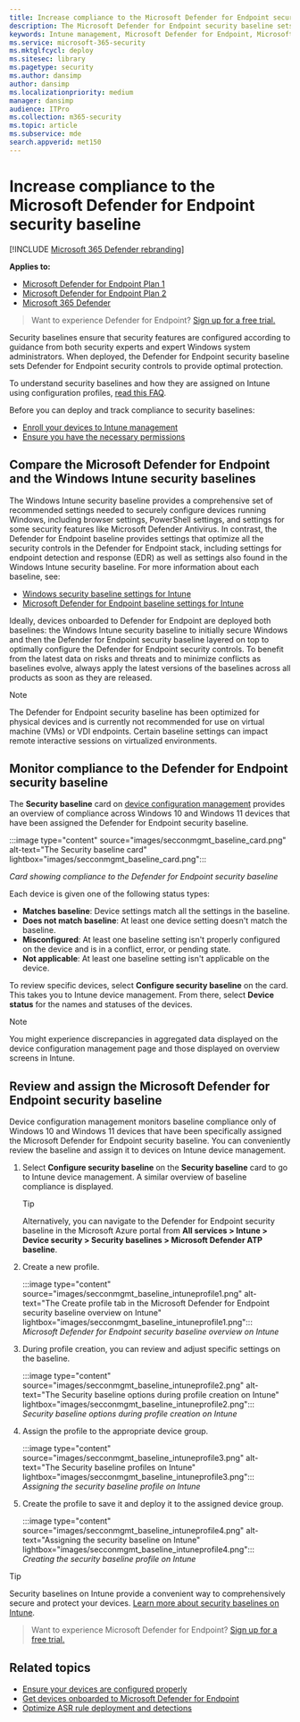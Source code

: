 ```yaml
---
title: Increase compliance to the Microsoft Defender for Endpoint security baseline
description: The Microsoft Defender for Endpoint security baseline sets security controls to provide optimal protection.
keywords: Intune management, Microsoft Defender for Endpoint, Microsoft Defender, Microsoft Defender for Endpoint ASR, security baseline
ms.service: microsoft-365-security
ms.mktglfcycl: deploy
ms.sitesec: library
ms.pagetype: security
ms.author: dansimp
author: dansimp
ms.localizationpriority: medium
manager: dansimp
audience: ITPro
ms.collection: m365-security
ms.topic: article
ms.subservice: mde
search.appverid: met150
---
```


# Increase compliance to the Microsoft Defender for Endpoint security baseline

[!INCLUDE [Microsoft 365 Defender rebranding](../../includes/microsoft-defender.md)]

**Applies to:**
- [Microsoft Defender for Endpoint Plan 1](https://go.microsoft.com/fwlink/p/?linkid=2154037)
- [Microsoft Defender for Endpoint Plan 2](https://go.microsoft.com/fwlink/p/?linkid=2154037)
- [Microsoft 365 Defender](https://go.microsoft.com/fwlink/?linkid=2118804)

> Want to experience Defender for Endpoint? [Sign up for a free trial.](https://signup.microsoft.com/create-account/signup?products=7f379fee-c4f9-4278-b0a1-e4c8c2fcdf7e&ru=https://aka.ms/MDEp2OpenTrial?ocid=docs-wdatp-onboardconfigure-abovefoldlink)

Security baselines ensure that security features are configured according to guidance from both security experts and expert Windows system administrators. When deployed, the Defender for Endpoint security baseline sets Defender for Endpoint security controls to provide optimal protection.

To understand security baselines and how they are assigned on Intune using configuration profiles, [read this FAQ](/intune/security-baselines#q--a).

Before you can deploy and track compliance to security baselines:

- [Enroll your devices to Intune management](configure-machines.md#enroll-devices-to-intune-management)
- [Ensure you have the necessary permissions](configure-machines.md#obtain-required-permissions)

## Compare the Microsoft Defender for Endpoint and the Windows Intune security baselines

The Windows Intune security baseline provides a comprehensive set of recommended settings needed to securely configure devices running Windows, including browser settings, PowerShell settings, and settings for some security features like Microsoft Defender Antivirus. In contrast, the Defender for Endpoint baseline provides settings that optimize all the security controls in the Defender for Endpoint stack, including settings for endpoint detection and response (EDR) as well as settings also found in the Windows Intune security baseline. For more information about each baseline, see:

- [Windows security baseline settings for Intune](/intune/security-baseline-settings-windows)
- [Microsoft Defender for Endpoint baseline settings for Intune](/intune/security-baseline-settings-defender-atp)

Ideally, devices onboarded to Defender for Endpoint are deployed both baselines: the Windows Intune security baseline to initially secure Windows and then the Defender for Endpoint security baseline layered on top to optimally configure the Defender for Endpoint security controls. To benefit from the latest data on risks and threats and to minimize conflicts as baselines evolve, always apply the latest versions of the baselines across all products as soon as they are released.

> [!NOTE]
> The Defender for Endpoint security baseline has been optimized for physical devices and is currently not recommended for use on virtual machine (VMs) or VDI endpoints. Certain baseline settings can impact remote interactive sessions on virtualized environments.

## Monitor compliance to the Defender for Endpoint security baseline

The **Security baseline** card on [device configuration management](configure-machines.md) provides an overview of compliance across Windows 10 and Windows 11 devices that have been assigned the Defender for Endpoint security baseline.

:::image type="content" source="images/secconmgmt_baseline_card.png" alt-text="The Security baseline card" lightbox="images/secconmgmt_baseline_card.png":::

*Card showing compliance to the Defender for Endpoint security baseline*

Each device is given one of the following status types:

- **Matches baseline**: Device settings match all the settings in the baseline.
- **Does not match baseline**: At least one device setting doesn't match the baseline.
- **Misconfigured**: At least one baseline setting isn't properly configured on the device and is in a conflict, error, or pending state.
- **Not applicable**: At least one baseline setting isn't applicable on the device.

To review specific devices, select **Configure security baseline** on the card. This takes you to Intune device management. From there, select **Device status** for the names and statuses of the devices.

> [!NOTE]
> You might experience discrepancies in aggregated data displayed on the device configuration management page and those displayed on overview screens in Intune.

## Review and assign the Microsoft Defender for Endpoint security baseline

Device configuration management monitors baseline compliance only of Windows 10 and Windows 11 devices that have been specifically assigned the Microsoft Defender for Endpoint security baseline. You can conveniently review the baseline and assign it to devices on Intune device management.

1. Select **Configure security baseline** on the **Security baseline** card to go to Intune device management. A similar overview of baseline compliance is displayed.

   > [!TIP]
   > Alternatively, you can navigate to the Defender for Endpoint security baseline in the Microsoft Azure portal from **All services > Intune > Device security > Security baselines > Microsoft Defender ATP baseline**.

2. Create a new profile.

   :::image type="content" source="images/secconmgmt_baseline_intuneprofile1.png" alt-text="The Create profile tab in the Microsoft Defender for Endpoint security baseline overview on Intune" lightbox="images/secconmgmt_baseline_intuneprofile1.png":::<br>
   *Microsoft Defender for Endpoint security baseline overview on Intune*

3. During profile creation, you can review and adjust specific settings on the baseline.

   :::image type="content" source="images/secconmgmt_baseline_intuneprofile2.png" alt-text="The Security baseline options during profile creation on Intune" lightbox="images/secconmgmt_baseline_intuneprofile2.png":::<br>
   *Security baseline options during profile creation on Intune*

4. Assign the profile to the appropriate device group.

   :::image type="content" source="images/secconmgmt_baseline_intuneprofile3.png" alt-text="The Security baseline profiles on Intune" lightbox="images/secconmgmt_baseline_intuneprofile3.png":::<br>
   *Assigning the security baseline profile on Intune*

5. Create the profile to save it and deploy it to the assigned device group.

   :::image type="content" source="images/secconmgmt_baseline_intuneprofile4.png" alt-text="Assigning the security baseline on Intune" lightbox="images/secconmgmt_baseline_intuneprofile4.png":::<br>
   *Creating the security baseline profile on Intune*

> [!TIP]
> Security baselines on Intune provide a convenient way to comprehensively secure and protect your devices. [Learn more about security baselines on Intune](/intune/security-baselines).

> Want to experience Microsoft Defender for Endpoint? [Sign up for a free trial.](https://signup.microsoft.com/create-account/signup?products=7f379fee-c4f9-4278-b0a1-e4c8c2fcdf7e&ru=https://aka.ms/MDEp2OpenTrial?ocid=docs-wdatp-onboardconfigure-belowfoldlink)

## Related topics

- [Ensure your devices are configured properly](configure-machines.md)
- [Get devices onboarded to Microsoft Defender for Endpoint](configure-machines-onboarding.md)
- [Optimize ASR rule deployment and detections](configure-machines-asr.md)
